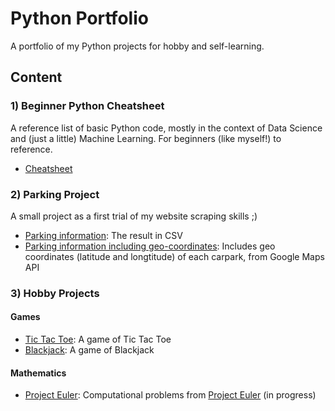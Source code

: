 # Python Portfolio

A portfolio of my Python projects for hobby and self-learning.

## Content
### 1) Beginner Python Cheatsheet
A reference list of basic Python code, mostly in the context of Data Science and (just a little) Machine Learning. For beginners (like myself!) to reference.
- [Cheatsheet](https://github.com/yinglinglow/Python/tree/master/Beginner%20Python%20Cheatsheet)

### 2) Parking Project
A small project as a first trial of my website scraping skills ;)
- [Parking information](https://github.com/yinglinglow/Python/blob/master/Parking%20Project/Parking_18092017.csv): The result in CSV
- [Parking information including geo-coordinates](https://github.com/yinglinglow/Python/blob/master/Parking%20Project/Parking_20170918_geo.csv): Includes geo coordinates (latitude and longtitude) of each carpark, from Google Maps API

### 3) Hobby Projects
#### Games
- [Tic Tac Toe](https://github.com/yinglinglow/python-portfolio/blob/master/Udemy%20-%20Tic%20Tac%20Toe.ipynb): A game of Tic Tac Toe
- [Blackjack](https://github.com/yinglinglow/python-portfolio/blob/master/Udemy%20-%20Blackjack.ipynb): A game of Blackjack

#### Mathematics
- [Project Euler](https://github.com/yinglinglow/python-portfolio/blob/master/Project%20Euler.ipynb): Computational problems from [Project Euler](https://projecteuler.net/) (in progress)
